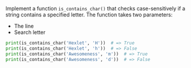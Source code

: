 
Implement a function `is_contains_char()` that checks case-sensitively if a string contains a specified letter. The function takes two parameters:

* The line
* Search letter

```python
print(is_contains_char('Hexlet', 'H'))  # => True
print(is_contains_char('Hexlet', 'h'))  # => False
print(is_contains_char('Awesomeness', 'm'))  # => True
print(is_contains_char('Awesomeness', 'd'))  # => False
```
